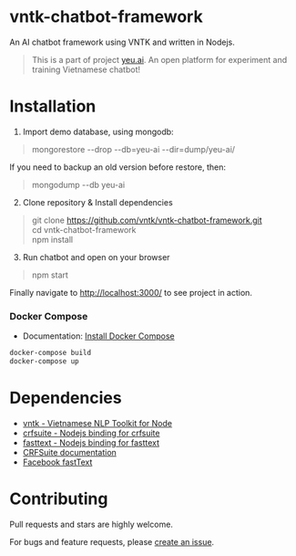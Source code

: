 vntk-chatbot-framework
======================

An AI chatbot framework using VNTK and written in Nodejs.

> This is a part of project [yeu.ai](https://github.com/yeuai). An open platform for experiment and training Vietnamese chatbot!

Installation
============

1. Import demo database, using mongodb:

> mongorestore --drop --db=yeu-ai --dir=dump/yeu-ai/

If you need to backup an old version before restore, then:

> mongodump --db yeu-ai

2. Clone repository & Install dependencies

> git clone https://github.com/vntk/vntk-chatbot-framework.git  
> cd vntk-chatbot-framework  
> npm install  

3. Run chatbot and open on your browser

> npm start

Finally navigate to [http://localhost:3000/](http://localhost:3000/) to see project in action.

### Docker Compose

* Documentation: [Install Docker Compose](https://docs.docker.com/compose/install/)

```bash
docker-compose build
docker-compose up
```

# Dependencies

* [vntk - Vietnamese NLP Toolkit for Node](https://github.com/vunb/vntk)
* [crfsuite - Nodejs binding for crfsuite](https://github.com/vunb/node-crfsuite)
* [fasttext - Nodejs binding for fasttext](https://github.com/vunb/node-fasttext)
* [CRFSuite documentation](http://www.chokkan.org/software/crfsuite/)
* [Facebook fastText](https://github.com/facebookresearch/fastText)

Contributing
============

Pull requests and stars are highly welcome.

For bugs and feature requests, please [create an issue](https://github.com/vntk/vntk-chatbot-framework/issues/new).

